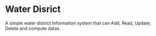 # Water Disrict


A simple water district Information system that can Add, Read, Update, Delete and compute datas.
